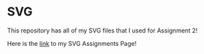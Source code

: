 # SVG

This repository has all of my SVG files that I used for Assignment 2!

Here is the [link](http://i6.cims.nyu.edu/~cp2379/380/Assignment2/index.html) to my SVG Assignments Page!
